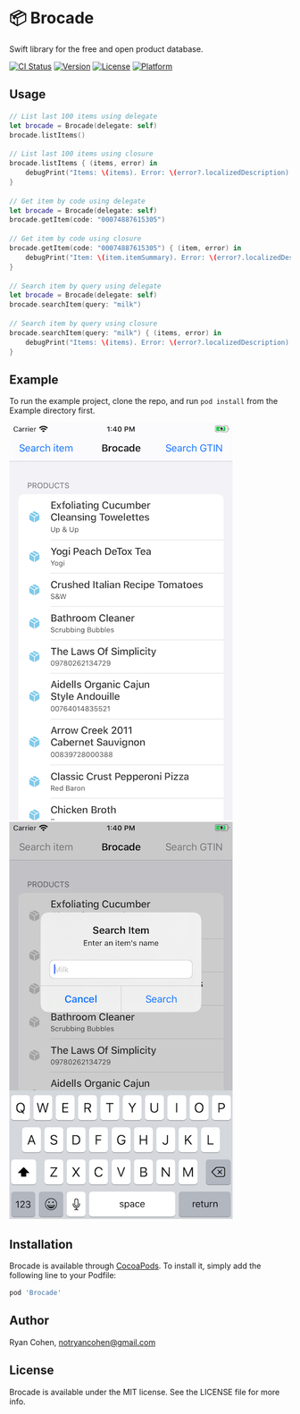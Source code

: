 # 📦 Brocade
Swift library for the free and open product database.

[![CI Status](https://img.shields.io/travis/imryan/Brocade.svg?style=flat)](https://travis-ci.org/imryan/Brocade)
[![Version](https://img.shields.io/cocoapods/v/Brocade.svg?style=flat)](https://cocoapods.org/pods/Brocade)
[![License](https://img.shields.io/cocoapods/l/Brocade.svg?style=flat)](https://cocoapods.org/pods/Brocade)
[![Platform](https://img.shields.io/cocoapods/p/Brocade.svg?style=flat)](https://cocoapods.org/pods/Brocade)

## Usage

```swift
// List last 100 items using delegate
let brocade = Brocade(delegate: self)
brocade.listItems()

// List last 100 items using closure
brocade.listItems { (items, error) in
    debugPrint("Items: \(items). Error: \(error?.localizedDescription).")
}

// Get item by code using delegate
let brocade = Brocade(delegate: self)
brocade.getItem(code: "00074887615305")

// Get item by code using closure
brocade.getItem(code: "00074887615305") { (item, error) in
    debugPrint("Item: \(item.itemSummary). Error: \(error?.localizedDescription).")
}

// Search item by query using delegate
let brocade = Brocade(delegate: self)
brocade.searchItem(query: "milk")

// Search item by query using closure
brocade.searchItem(query: "milk") { (items, error) in
    debugPrint("Items: \(items). Error: \(error?.localizedDescription).")
}
```

## Example

To run the example project, clone the repo, and run `pod install` from the Example directory first.

![](Screenshots/list.png)
![](Screenshots/search.png)
	
## Installation

Brocade is available through [CocoaPods](https://cocoapods.org). To install
it, simply add the following line to your Podfile:

```ruby
pod 'Brocade'
```

## Author

Ryan Cohen, notryancohen@gmail.com

## License

Brocade is available under the MIT license. See the LICENSE file for more info.
